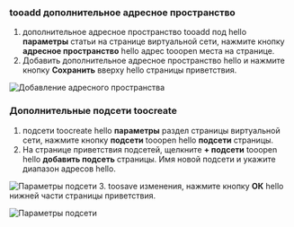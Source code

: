 ### <a name="tooadd-additional-address-space"></a>tooadd дополнительное адресное пространство

1. дополнительное адресное пространство tooadd под hello **параметры** статьи на странице виртуальной сети, нажмите кнопку **адресное пространство** hello адрес tooopen места на странице.
2. Добавить дополнительное адресное пространство hello и нажмите кнопку **Сохранить** вверху hello страницы приветствия.

  ![Добавление адресного пространства](./media/vpn-gateway-additional-address-space-include/address_space.png)

### <a name="toocreate-additional-subnets"></a>Дополнительные подсети toocreate

1. подсети toocreate hello **параметры** раздел страницы виртуальной сети, нажмите кнопку **подсети** tooopen hello **подсети** страницы. 
2. На странице приветствия подсетей, щелкните **+ подсети** tooopen hello **добавить подсеть** страницы. Имя новой подсети и укажите диапазон адресов hello.

  ![Параметры подсети](./media/vpn-gateway-additional-address-space-include/add_subnet.png)
3. toosave изменения, нажмите кнопку **ОК** hello нижней части страницы приветствия.

  ![Параметры подсети](./media/vpn-gateway-additional-address-space-include/ok.png)